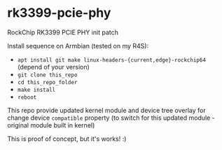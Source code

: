 # rk3399-pcie-phy

RockChip RK3399 PCIE PHY init patch

Install sequence on Armbian (tested on my R4S):

- ```apt install git make linux-headers-{current,edge}-rockchip64``` (depend of your version)
- ```git clone this_repo```
- ```cd this_repo_folder```
- ```make install```
- ```reboot```

This repo provide updated kernel module and device tree overlay for change device ```compatible``` property (to switch for this updated module - original module built in kernel)

This is proof of concept, but it's works! :)
